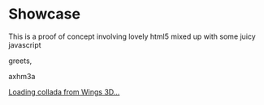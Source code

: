 Showcase
=============

This is a proof of concept involving lovely html5 mixed up with some juicy javascript

greets,

axhm3a

<a href="http://axhm3a.github.com/showcase/index.html">Loading collada from Wings 3D...</a>